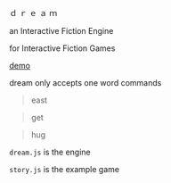 ｄ ｒ ｅ ａ ｍ

an Interactive Fiction Engine

for Interactive Fiction Games

[demo](http://static.incompl.com/dream/)

dream only accepts one word commands

> east

> get

> hug

`dream.js` is the engine

`story.js` is the example game
